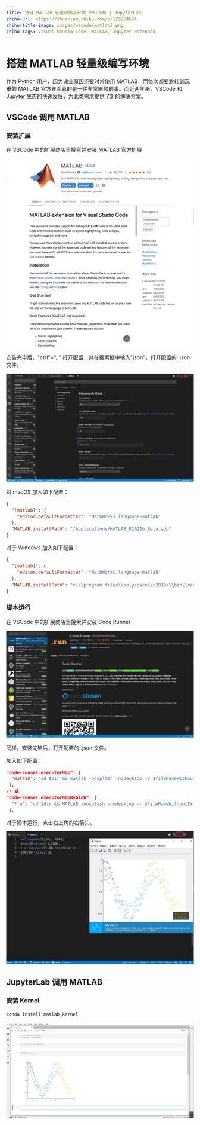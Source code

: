 ```yaml
---
title: 搭建 MATLAB 轻量级编写环境（VSCode | JupyterLab）
zhihu-url: https://zhuanlan.zhihu.com/p/129254524
zhihu-title-image: images/vscode/matlab2.png
zhihu-tags: Visual Studio Code, MATLAB, Jupyter Notebook
---
```


# 搭建 MATLAB 轻量级编写环境

作为 Python 用户，因为课业原因还要时常使用 MATLAB，而每次都要跳转到沉重的 MATLAB 官方界面真的是一件非常麻烦的事。而近两年来，VSCode 和 Jupyter 生态的快速发展，为此类需求提供了新的解决方案。

## VSCode 调用 MATLAB

### 安装扩展

在 VSCode 中的扩展商店里搜索并安装 MATLAB 官方扩展

![MATLAB](images/vscode/vscode-matlab.png)

安装完毕后，"ctrl"+", " 打开配置，并在搜索框中输入"json"，打开配置的 .json 文件。

![settings](images/vscode/vscode-settings.png)

对 macOS 加入如下配置：

```json
{
  "[matlab]": {
    "editor.defaultFormatter": "MathWorks.language-matlab"
  },
  "MATLAB.installPath": "/Applications/MATLAB_R2022b_Beta.app"
}
```

对于 Windows 加入如下配置：

```json
{
  "[matlab]": {
    "editor.defaultFormatter": "MathWorks.language-matlab"
  },
  "MATLAB.installPath": "c:\\program files\\polyspace\\r2019a\\bin\\matlab.exe"
}
```

### 脚本运行

在 VSCode 中的扩展商店里搜索并安装 Code Runner

![code runner](images/vscode/vscode-runner.png)

同样，安装完毕后，打开配置的 .json 文件。

加入如下配置：

```json
"code-runner.executorMap": {
  "matlab": "cd $dir && matlab -nosplash -nodesktop -r $fileNameWithoutExt"
 },
// 或
"code-runner.executorMapByGlob": {
  "*.m": "cd $dir && MATLAB -nosplash -nodesktop -r $fileNameWithoutExt"
 },
```

对于脚本运行，点击右上角的右箭头。

![matlab2](images/vscode/vscode-matlab2.png)

## JupyterLab 调用 MATLAB

### 安装 Kernel

```bash
conda install matlab_kernel
```

![jupyter-kernel](images/jupyter/jupyter-matlab.png)
